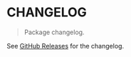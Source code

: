 # CHANGELOG

> Package changelog.

See [GitHub Releases](https://github.com/stdlib-js/stats-base-dists-poisson-median/releases) for the changelog.